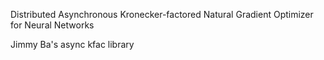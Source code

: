 Distributed Asynchronous Kronecker-factored Natural Gradient Optimizer for Neural Networks

Jimmy Ba's async kfac library
